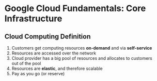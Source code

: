 # Google Cloud Fundamentals: Core Infrastructure 
## Cloud Computing Definition
1. Customers get computing resources **on-demand** and via **self-service**
2. Resources are accessed over the network
3. Cloud provider has a big pool of resources and allocates to customers out of the pool
4. Resources are **elastic**, and therefore scalable 
5. Pay as you go (or reserve)
